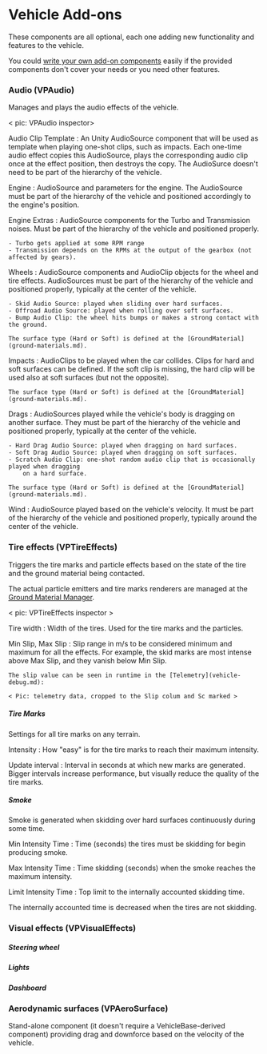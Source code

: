 # Vehicle Add-ons

These components are all optional, each one adding new functionality and features to the vehicle.

You could [write your own add-on components](../advanced/custom-addons.md) easily if the provided
components don't cover your needs or you need other features.

### Audio (VPAudio)

Manages and plays the audio effects of the vehicle.

< pic: VPAudio inspector>

Audio Clip Template
:	An Unity AudioSource component that will be used as template when playing one-shot clips, such
	as impacts. Each one-time audio effect copies this AudioSource, plays the corresponding
	audio clip once at the effect position, then destroys the copy. The AudioSurce doesn't
	need to be part of the hierarchy of the vehicle.

Engine
:	AudioSource and parameters for the engine. The AudioSource must be part of the hierarchy of the
	vehicle and positioned accordingly to the engine's position.

Engine Extras
:	AudioSource components for the Turbo and Transmission noises. Must be part of the hierarchy of
	the vehicle and positioned properly.

	- Turbo gets applied at some RPM range
	- Transmission depends on the RPMs at the output of the gearbox (not affected by gears).

Wheels
:	AudioSource components and AudioClip objects for the wheel and tire effects. AudioSources must
	be part of the hierarchy of the vehicle and positioned properly, typically at the center of the
	vehicle.

	- Skid Audio Source: played when sliding over hard surfaces.
	- Offroad Audio Source: played when rolling over soft surfaces.
	- Bump Audio Clip: the wheel hits bumps or makes a strong contact with the ground.

	The surface type (Hard or Soft) is defined at the [GroundMaterial](ground-materials.md).

Impacts
:	AudioClips to be played when the car collides. Clips for hard and soft surfaces can be defined.
	If the soft clip is missing, the hard clip will be used also at soft surfaces (but not the
	opposite).

	The surface type (Hard or Soft) is defined at the [GroundMaterial](ground-materials.md).

Drags
:	AudioSources played while the vehicle's body is dragging on another surface. They must be
	part of the hierarchy of the vehicle and positioned properly, typically at the center of the
	vehicle.

	- Hard Drag Audio Source: played when dragging on hard surfaces.
	- Soft Drag Audio Source: played when dragging on soft surfaces.
	- Scratch Audio Clip: one-shot random audio clip that is occasionally played when dragging
		on a hard surface.

	The surface type (Hard or Soft) is defined at the [GroundMaterial](ground-materials.md).

Wind
:	AudioSource played based on the vehicle's velocity. It must be part of the hierarchy of the
	vehicle and positioned properly, typically around the center of the vehicle.

### Tire effects (VPTireEffects)

Triggers the tire marks and particle effects based on the state of the tire and the ground material
being contacted.

The actual particle emitters and tire marks renderers are managed at the [Ground Material Manager](ground-materials.md).

< pic: VPTireEffects inspector >

Tire width
:	Width of the tires. Used for the tire marks and the particles.

Min Slip, Max Slip
:	Slip range in m/s to be considered minimum and maximum for all the effects. For example, the
	skid marks are most intense above Max Slip, and they vanish below Min Slip.

	The slip value can be seen in runtime in the [Telemetry](vehicle-debug.md):

	< Pic: telemetry data, cropped to the Slip colum and Sc marked >

##### Tire Marks

Settings for all tire marks on any terrain.

Intensity
:	How "easy" is for the tire marks to reach their maximum intensity.

Update interval
:	Interval in seconds at which new marks are generated. Bigger intervals increase performance, but
	visually reduce the quality of the tire marks.

##### Smoke

Smoke is generated when skidding over hard surfaces continuously during some time.

Min Intensity Time
:	Time (seconds) the tires must be skidding for begin producing smoke.

Max Intensity Time
:	Time skidding (seconds) when the smoke reaches the maximum intensity.

Limit Intensity Time
:	Top limit to the internally accounted skidding time.

The internally accounted time is decreased when the tires are not skidding.


### Visual effects (VPVisualEffects)


##### Steering wheel

##### Lights

##### Dashboard


### Aerodynamic surfaces (VPAeroSurface)

Stand-alone component (it doesn't require a VehicleBase-derived component) providing drag and
downforce based on the velocity of the vehicle.

